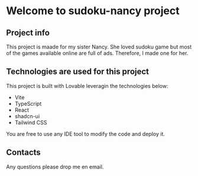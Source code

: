 # Welcome to sudoku-nancy project

## Project info

This project is maade for my sister Nancy. She loved sudoku game but most of the games available online are full of ads. Therefore, I made one for her.

## Technologies are used for this project

This project is built with Lovable leveragin the technologies below:

- Vite
- TypeScript
- React
- shadcn-ui
- Tailwind CSS

You are free to use any IDE tool to modify the code and deploy it.

## Contacts

Any questions please drop me en email.
